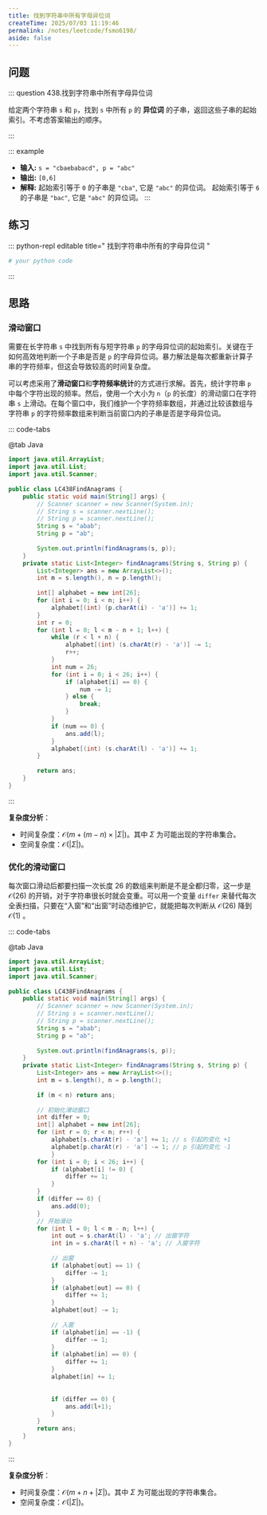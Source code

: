 ```yaml
---
title: 找到字符串中所有字母异位词
createTime: 2025/07/03 11:19:46
permalink: /notes/leetcode/fsmo6198/
aside: false
---
```


## **问题**

::: question 438.找到字符串中所有字母异位词

给定两个字符串 `s` 和 `p`，找到 `s` 中所有 `p` 的 **异位词** 的子串，返回这些子串的起始索引。不考虑答案输出的顺序。

:::

::: example

- **输入:** `s = "cbaebabacd", p = "abc"`
- **输出:** `[0,6]`
- **解释:**
	起始索引等于 `0` 的子串是 `"cba"`, 它是 `"abc"` 的异位词。
	起始索引等于 `6` 的子串是 `"bac"`, 它是 `"abc"` 的异位词。
:::
## **练习**

::: python-repl editable title=" 找到字符串中所有的字母异位词 "

```python
# your python code
```

:::

## **思路**

### **滑动窗口**

需要在长字符串 `s` 中找到所有与短字符串 `p` 的字母异位词的起始索引。关键在于如何高效地判断一个子串是否是 `p` 的字母异位词。暴力解法是每次都重新计算子串的字符频率，但这会导致较高的时间复杂度。

可以考虑采用了**滑动窗口**和**字符频率统计**的方式进行求解。首先，统计字符串 `p` 中每个字符出现的频率。然后，使用一个大小为 `n`（`p` 的长度）的滑动窗口在字符串 `s` 上滑动。在每个窗口中，我们维护一个字符频率数组，并通过比较该数组与字符串 `p` 的字符频率数组来判断当前窗口内的子串是否是字母异位词。

::: code-tabs

@tab Java

```java
import java.util.ArrayList;  
import java.util.List;  
import java.util.Scanner;  
  
public class LC438FindAnagrams {  
    public static void main(String[] args) {  
        // Scanner scanner = new Scanner(System.in);  
        // String s = scanner.nextLine();        
        // String p = scanner.nextLine();  
        String s = "abab";  
        String p = "ab";  
  
        System.out.println(findAnagrams(s, p));  
    }  
    private static List<Integer> findAnagrams(String s, String p) {  
        List<Integer> ans = new ArrayList<>();  
        int m = s.length(), n = p.length();  
  
        int[] alphabet = new int[26];  
        for (int i = 0; i < n; i++) {  
            alphabet[(int) (p.charAt(i) - 'a')] += 1;  
        }  
        int r = 0;  
        for (int l = 0; l < m - n + 1; l++) {  
            while (r < l + n) {  
                alphabet[(int) (s.charAt(r) - 'a')] -= 1;  
                r++;  
            }  
            int num = 26;  
            for (int i = 0; i < 26; i++) {  
                if (alphabet[i] == 0) {  
                    num -= 1;  
                } else {  
                    break;  
                }            
            }            
            if (num == 0) {  
                ans.add(l);  
            }  
            alphabet[(int) (s.charAt(l) - 'a')] += 1;  
        }  
  
        return ans;  
    }
}

```

:::

**复杂度分析**：

- 时间复杂度：$\mathcal{O}(m + (m-n)\times \lvert \Sigma \rvert)$。其中 $\Sigma$ 为可能出现的字符串集合。
- 空间复杂度：$\mathcal{O}(\lvert \Sigma \rvert)$。

### **优化的滑动窗口**

每次窗口滑动后都要扫描一次长度 26 的数组来判断是不是全都归零，这一步是 $\mathcal{O}(26)$ 的开销，对于字符串很长时就会变重。可以用一个变量 `differ` 来替代每次全表扫描，只要在“入窗”和“出窗”时动态维护它，就能把每次判断从 $\mathcal{O}(26)$ 降到 $\mathcal{O}(1)$ 。

::: code-tabs

@tab Java

```java
import java.util.ArrayList;  
import java.util.List;  
import java.util.Scanner;  
  
public class LC438FindAnagrams {  
    public static void main(String[] args) {  
        // Scanner scanner = new Scanner(System.in);  
        // String s = scanner.nextLine();        
        // String p = scanner.nextLine();  
        String s = "abab";  
        String p = "ab";  
  
        System.out.println(findAnagrams(s, p));  
    }    
    private static List<Integer> findAnagrams(String s, String p) {  
        List<Integer> ans = new ArrayList<>();  
        int m = s.length(), n = p.length();  
  
        if (m < n) return ans;  
  
        // 初始化滑动窗口  
        int differ = 0;  
        int[] alphabet = new int[26];  
        for (int r = 0; r < n; r++) {  
            alphabet[s.charAt(r) - 'a'] += 1; // s 引起的变化 +1            
            alphabet[p.charAt(r) - 'a'] -= 1; // p 引起的变化 -1        
            }  
        for (int i = 0; i < 26; i++) {  
            if (alphabet[i] != 0) {  
                differ += 1;  
            }        
        }        
        if (differ == 0) {  
            ans.add(0);  
        }  
        // 开始滑动  
        for (int l = 0; l < m - n; l++) {  
            int out = s.charAt(l) - 'a'; // 出窗字符  
            int in = s.charAt(l + n) - 'a'; // 入窗字符  
  
            // 出窗  
            if (alphabet[out] == 1) {  
                differ -= 1;  
            }            
            if (alphabet[out] == 0) {  
                differ += 1;  
            }            
            alphabet[out] -= 1;  
  
            // 入窗  
            if (alphabet[in] == -1) {  
                differ -= 1;  
            }            
            if (alphabet[in] == 0) {  
                differ += 1;  
            }            
            alphabet[in] += 1;  
  
  
            if (differ == 0) {  
                ans.add(l+1);  
            }  
        }  
        return ans;  
    }
}
```

:::

**复杂度分析**：

- 时间复杂度：$\mathcal{O}(m + n + \lvert \Sigma \rvert)$。其中 $\Sigma$ 为可能出现的字符串集合。
- 空间复杂度：$\mathcal{O}(\lvert \Sigma \rvert)$。